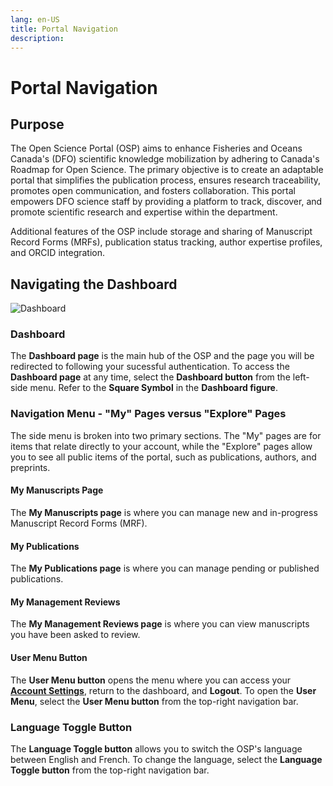 ```yaml
---
lang: en-US
title: Portal Navigation
description:
---
```


# Portal Navigation

## Purpose

The Open Science Portal (OSP) aims to enhance Fisheries and Oceans Canada's
(DFO) scientific knowledge mobilization by adhering to Canada's Roadmap for Open
Science. The primary objective is to create an adaptable portal that simplifies
the publication process, ensures research traceability, promotes open
communication, and fosters collaboration. This portal empowers DFO science staff
by providing a platform to track, discover, and promote scientific research and
expertise within the department.

Additional features of the OSP include storage and sharing of Manuscript Record
Forms (MRFs), publication status tracking, author expertise profiles, and ORCID
integration.

## Navigating the Dashboard

![Dashboard](/images/welcome/dashboard.png)

### Dashboard

The **Dashboard page** is the main hub of the OSP and the page you will be
redirected to following your sucessful authentication. To access the **Dashboard
page** at any time, select the **Dashboard button** from the left-side menu.
Refer to the **Square Symbol** in the **Dashboard figure**.

### Navigation Menu - "My" Pages versus "Explore" Pages

The side menu is broken into two primary sections. The "My" pages are for items
that relate directly to your account, while the "Explore" pages allow you to see
all public items of the portal, such as publications, authors, and preprints.

#### My Manuscripts Page

The **My Manuscripts page** is where you can manage new and in-progress Manuscript Record Forms (MRF).

#### My Publications

The **My Publications page** is where you can manage pending or published publications.

#### My Management Reviews

The **My Management Reviews page** is where you can view manuscripts you have been asked to review.

#### User Menu Button

The **User Menu button** opens the menu where you can access your **[Account Settings](./settings.md)**, return to the dashboard, and **Logout**. To open the **User Menu**, select the **User Menu button** from the top-right navigation bar.

### Language Toggle Button

The **Language Toggle button** allows you to switch the OSP's language between English and French. To change the language, select the **Language Toggle button** from the top-right navigation bar.
